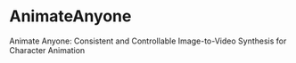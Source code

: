 # AnimateAnyone
Animate Anyone: Consistent and Controllable Image-to-Video Synthesis for Character Animation

